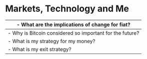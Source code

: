 # Markets, Technology and Me

| - What are the implications of change for fiat?          |
| -------------------------------------------------------- |
| - Why is Bitcoin considered so important for the future? |
| - What is my strategy for my money?                      |
| - What is my exit strategy?                              |
